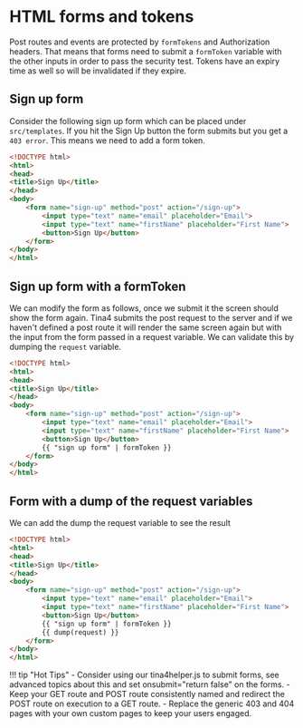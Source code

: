# HTML forms and tokens

Post routes and events are protected by `formTokens` and Authorization headers. That means that forms need to submit a `formToken` variable with the other inputs in order to pass the security test.
Tokens have an expiry time as well so will be invalidated if they expire.

## Sign up form

Consider the following sign up form which can be placed under `src/templates`. If you hit the Sign Up button the form submits but you get a `403 error`. This means we need to add a form token.

```html title="sign-up.twig"
<!DOCTYPE html>
<html>
<head>
<title>Sign Up</title>
</head>
<body>
    <form name="sign-up" method="post" action="/sign-up">
        <input type="text" name="email" placeholder="Email">
        <input type="text" name="firstName" placeholder="First Name">
        <button>Sign Up</button>
    </form>
</body>
</html>
```

## Sign up form with a formToken

We can modify the form as follows, once we submit it the screen should show the form again.  Tina4 submits the post request to the server and if we haven't defined a post route it will render the same screen again but with the input
from the form passed in a request variable. We can validate this by dumping the `request` variable.

```html title="sign-up.twig"
<!DOCTYPE html>
<html>
<head>
<title>Sign Up</title>
</head>
<body>
    <form name="sign-up" method="post" action="/sign-up">
        <input type="text" name="email" placeholder="Email">
        <input type="text" name="firstName" placeholder="First Name">
        <button>Sign Up</button>
        {{ "sign up form" | formToken }}
    </form>
</body>
</html>
```

## Form with a dump of the request variables

We can add the dump the request variable to see the result

```html title="sign-up.twig"
<!DOCTYPE html>
<html>
<head>
<title>Sign Up</title>
</head>
<body>
    <form name="sign-up" method="post" action="/sign-up">
        <input type="text" name="email" placeholder="Email">
        <input type="text" name="firstName" placeholder="First Name">
        <button>Sign Up</button>
        {{ "sign up form" | formToken }}
        {{ dump(request) }}
    </form>
</body>
</html>
```

!!! tip "Hot Tips"
    - Consider using our tina4helper.js to submit forms, see advanced topics about this and set onsubmit="return false" on the forms.
    - Keep your GET route and POST route consistently named and redirect the POST route on execution to a GET route.
    - Replace the generic 403 and 404 pages with your own custom pages to keep your users engaged.
